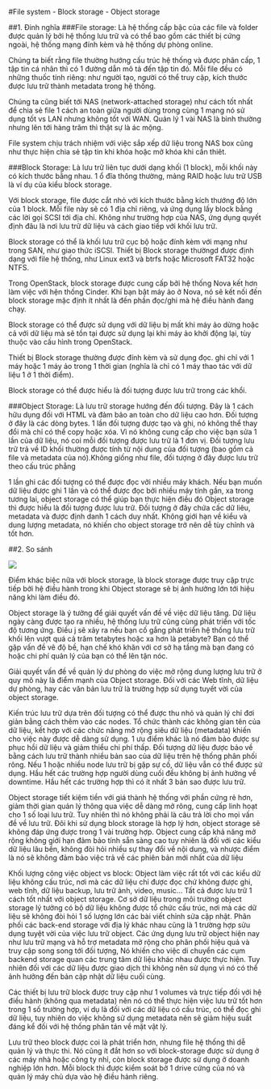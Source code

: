 #File system - Block storage - Object storage

##1. Đinh nghĩa
###File storage:
 Là hệ thống cấp bậc của các file và folder được quản lý bởi hệ thống lưu trữ và có thể bao gồm các thiết bị cứng ngoài, hệ thống mạng đính kèm và hệ thống dự phòng online. 

 Chúng ta biết rằng file thường hướng cấu trúc hệ thống và được phân cấp, 1 tập tin cá nhân thì có 1 đường dẫn mô tả đến tập tin đó. Mỗi file đều có những thuốc tính riêng: như người tạo, người có thể truy cập, kích thước được lưu trữ thành metadata trong hệ thống. 

 Chúng ta cũng biết tới NAS (network-attached storage) như cách tốt nhất để chia sẻ file 1 cách an toàn giữa người dùng trong cùng 1 mạng nó sử dụng tốt vs LAN nhưng không tốt với WAN. Quản lý 1 vài NAS là bình thường nhưng lên tới hàng trăm thì thật sự là ác mộng. 
 
 File system chịu trách nhiệm với việc sắp xếp dữ liệu trong NAS box cũng như thực hiện chia sẻ tập tin khi khóa hoặc mở khóa khi cần thiêt.

###Block Storage:
 Là lưu trữ liên tục dưới dạng khối (1 block), mỗi khối này có kích thước bằng nhau. 1 ổ đĩa thông thường, mảng RAID hoặc lưu trữ USB là ví dụ của kiểu block storage. 

Với block storage, file được cắt nhỏ với kích thước bằng kích thướng độ lớn của 1 block. Mỗi file này sẽ có 1 địa chỉ riêng, và ứng dụng lấy block bằng các lời gọi SCSI tới địa chỉ. Không như trường hợp của NAS, ứng dụng quyết định đâu là nơi lưu trữ dữ liệu và cách giao tiếp với  khối lưu trữ.

Block storage có thể là khối lưu trữ cục bộ hoặc đính kèm với mạng như trong SAN, như giao thức iSCSl.
Thiết bị Block storage thườngd được định dạng với file hệ thống, như Linux ext3 và btrfs hoặc Microsoft FAT32 hoặc NTFS. 

Trong OpenStack, block storage được cung cấp bởi hệ thống Nova kết hơn làm việc với hện thống Cinder. Khi bạn bật máy ảo ở Nova, nó sẽ kết nối đến block storage mặc định ít nhất là đến phần đọc/ghi mà hệ điều hành đang chạy.

Block storage có thể được sử dụng với dữ liệu bị mất khi máy ảo dừng hoặc cả với dữ liệu mà sẽ tồn tại được sử dụng lại khi máy ảo khởi động lại, tùy thuộc vào cấu hình trong OpenStack.

Thiết bị Block storage thường được đính kèm và sử dụng đọc. ghi chỉ với 1 máy hoặc 1 máy ảo trong 1 thời gian (nghĩa là chỉ có 1 máy thao tác với dữ liệu 1 ở 1 thời điểm).

Block storage có thể được hiểu là đối tượng được lưu trữ trong các khổi.



###Object Storage:
Là lưu trữ storage hướng đến đối tượng. Đây là 1 cách hữu dụng đối với HTML và đảm bảo an toàn cho dữ liệu cao hơn. Đối tượng ở đây là các dòng bytes. 1 lần đối tượng được tạo và ghi, nó không thể thay đổi mà chỉ có thể copy hoặc xóa. Vì nó không cung cấp cho việc bạn sửa 1 lần của dữ liệu, nó coi mỗi đối tượng được lưu trữ là 1 đơn vị. Đối tượng lưu trữ trả về ID khối thường được tính từ nội dung của đối tượng (bao gồm cả file và metadata của nó).Không giống như file, đối tượng ở đây được lưu trữ theo cấu trúc phẳng

1 lần ghi các đối tượng có thể được đọc vởi nhiều máy khách. Nếu bạn muốn dữ liệu được ghi 1 lần và có thể được đọc bởi nhiều máy tính gần, xa trong tương lai, object storage có thể giúp bạn thực hiện điều đó
Object storage thì được hiểu là đối tượng được lưu trữ. Đối tượng ở đây chứa cấc dữ liêu, metadata và được định danh 1 cách duy nhất. Không giới hạn về kiểu và dung lượng metadata, nó khiến cho object storage trở nên dễ tùy chỉnh và tốt hơn.


##2. So sánh

<img src="http://i.imgur.com/gAs6NRk.png">

Điểm khác biệc nữa với block storage, là block storage được truy cập trực tiếp bởi hệ điều hành trong khi Object storage sẽ bị ảnh hưởng lớn tới hiệu năng khi làm điều đó.

Object storage là ý tưởng để giải quyết vấn đề về việc dữ liệu tăng. Dữ liệu ngày càng được tạo ra nhiều, hệ thống lưu trữ cũng cùng phát triển với tốc độ tương ứng. Điều j sẽ xảy ra nếu bạn cố gắng phát triển hệ thống lưu trữ khối lên vượt quá cả trăm tetabytes hoặc xa hơn là petabyte? Bạn có thể gặp vấn đề vê độ bề, hạn chế khó khăn với cơ sở hạ tầng mà bạn đang có hoặc chi phí quản lý của bạn có thể lên tận nóc.

Giải quyết vấn đề về quản lý dư phòng do việc mở rộng dung lượng lưu trữ ở quy mô này là điểm mạnh của Object storage. Đối với các Web tĩnh, dữ liệu dự phòng, hay các văn bản lưu trữ là trường hợp sử dụng tuyết vời của object storage.

Kiến trúc lưu trữ dựa trên đối tượng có thể được thu nhỏ và quản lý chỉ đơi giản bằng cách thêm vào các nodes. Tổ chức thành các không gian tên của dữ liệu, kết hợp với các chức năng mở rộng siêu dữ liệu (metadata) khiến cho việc này được dễ dàng sử dụng.
1 ưu điểm khác là nó đảm bảo được sự phục hồi dữ liệu và giảm thiểu chi phí thấp. Đối tượng dữ liệu được bảo về bằng cách lưu trữ thành nhiều bản sao của dữ liệu trên hệ thống phân phối rông. Nếu 1 hoặc nhiều node lưu trữ bị gặp sự cố, dữ liệu vẫn có thể được sử dụng. Hầu hết các trường hợp người dùng cuối đều không bị ảnh hưởng về downtime. Hầu hết các trường hợp thì có ít nhất 3 bản sao được lưu trữ. 

Object storage tiết kiệm tiền với giá thành hệ thống với phần cứng rẻ hơn, giảm thời gian quản lý thông qua việc dễ dàng mở rông, cung cấp linh hoạt cho 1 số loại lưu trữ. Tuy nhiên thì nó không phải là câu trả lời cho mọi vấn đề về lưu trữ. Đôi khi sử dụng block storage là hợp lý hơn, object storage sẽ không đáp ứng được trong 1 vài trường hợp. Object cung cấp khả năng mở rộng không giới hạn đảm bảo tính sẵn sàng cao tuy nhiên là đối với các kiểu dữ liệu lâu bền, không đòi hỏi nhiều sự thay đổi về nội dung, và nhược điểm là nó sẽ không đảm bảo việc trả về các phiên bản mới nhất của dữ liệu


Khối lượng công việc object vs block: 
Object làm việc rất tốt với các kiểu dữ liệu không cấu trúc, nơi mà các dữ liệu chỉ được đọc chứ không được ghi, web tĩnh, dữ liệu backup, lưu trữ ảnh, video, music... Tất cả được lưu trữ 1 cách tốt nhất với object storage. Cơ sở dữ liệu trong môi trường object storage lý tưởng có bộ dữ liệu không được tổ chức cấu trúc, nơi mà các dữ liệu sẽ không đòi hỏi 1 số lượng lớn các bài viết chỉnh sửa cập nhật. Phân phối các back-end storage với địa lý khác nhau cũng là 1 trường hợp sửu dụng tuyệt vời của việc lưu trữ object. Các ứng dụng lưu trữ object hiện nay như lưu trữ mạng và hỗ trợ metadata mở rộng cho phân phối hiệu quả và truy cập song song tới đối tượng, 
Nó khiến cho việc di chuyển các cụm backend storage quan các trung tâm dữ liệu khác nhau được thực hiện. Tuy nhiên đối với các dữ liệu được giao dịch thì không nên sử dụng vì nó có thể ảnh hưởng đến bản cập nhật dữ liệu cuối cùng.

Các thiết bị lưu trữ block được truy cập như 1 volumes và trực tiếp đối với hệ điều hành (không qua metadata) nên nó có thể thực hiện việc lưu trữ tốt hơn trong 1 số trường hợp, ví dụ là đối với các dữ liệu có cấu trúc, có thể đọc ghi dữ liệu, tuy nhiên do việc không sử dụng metadata nên sẽ giảm hiệu suất đáng kể đối với hệ thống phân tán về mặt vật lý.

Lưu trữ theo block được coi là phát triển hơn, nhưng file hệ thống thì dễ quản lý và thực thi. Nó cũng ít đắt hơn so với block-storage được sử dụng ở các máy nhà hoặc công ty nhỉ, còn block storage được sử dụng ở doanh nghiệp lớn hơn. Mỗi block thì được kiểm soát bở 1 drive cứng của nó và quản lý máy chủ dựa vào hệ điều hảnh riêng.

